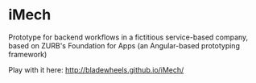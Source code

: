 # iMech
Prototype for backend workflows in a fictitious service-based company, based on ZURB's Foundation for Apps (an Angular-based prototyping framework)

Play with it here: http://bladewheels.github.io/iMech/ 
